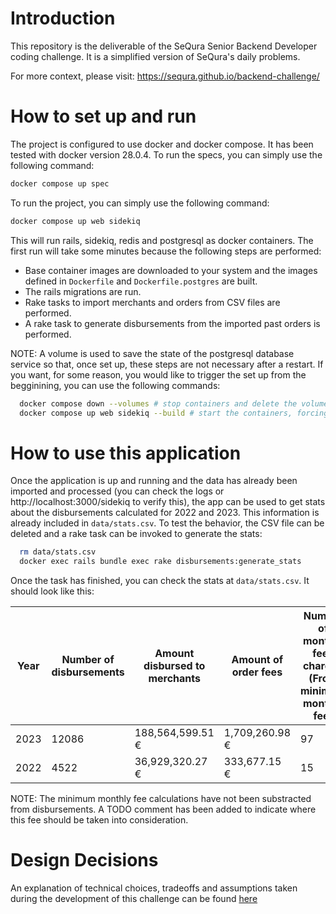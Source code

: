 # Introduction

This repository is the deliverable of the SeQura Senior Backend Developer coding challenge.
It is a simplified version of SeQura's daily problems.

For more context, please visit: https://sequra.github.io/backend-challenge/

# How to set up and run

The project is configured to use docker and docker compose. 
It has been tested with docker version 28.0.4.
To run the specs, you can simply use the following command:
```bash
docker compose up spec
```
To run the project, you can simply use the following command:
```bash
docker compose up web sidekiq
```
This will run rails, sidekiq, redis and postgresql as docker containers. 
The first run will take some minutes because the following steps are performed:
- Base container images are downloaded to your system and the images defined in `Dockerfile` and `Dockerfile.postgres` are built.
- The rails migrations are run.
- Rake tasks to import merchants and orders from CSV files are performed. 
- A rake task to generate disbursements from the imported past orders is performed.

NOTE: A volume is used to save the state of the postgresql database service so that, once set up, these steps are not necessary after a restart. If you want, for some reason, you would like to trigger the set up from the begginining, you can use the following commands:
```bash
  docker compose down --volumes # stop containers and delete the volumes
  docker compose up web sidekiq --build # start the containers, forcing a re-build
```
# How to use this application

Once the application is up and running and the data has already been imported and processed (you can check the logs or http://localhost:3000/sidekiq to verify this), the app can be used to get stats about the disbursements calculated for 2022 and 2023. This information is already included in `data/stats.csv`. To test the behavior, the CSV file can be deleted and a rake task can be invoked to generate the stats:
```bash
  rm data/stats.csv
  docker exec rails bundle exec rake disbursements:generate_stats
```
Once the task has finished, you can check the stats at `data/stats.csv`.
It should look like this:

| Year   | Number of disbursements | Amount disbursed to merchants | Amount of order fees | Number of monthly fees charged (From minimum monthly fee) | Amount of monthly fee charged (From minimum monthly fee) |
| ------ | ----------------------- | ----------------------------- | -------------------- | --------------------------------------------------------- | --------------------------------------------------------- |
| 2023   | 12086                   | 188,564,599.51 €              | 1,709,260.98 €        | 97                                                        | 1,034.63 €                                                 |
| 2022   | 4522                    | 36,929,320.27 €               | 333,677.15 €          | 15                                                        | 259.80 €                                                   |

NOTE: The minimum monthly fee calculations have not been substracted from disbursements. A TODO comment has been added to indicate where this fee should be taken into consideration.


# Design Decisions

An explanation of technical choices, tradeoffs and assumptions taken during the development of this challenge can be found [here](./docs/design-decisions.md)